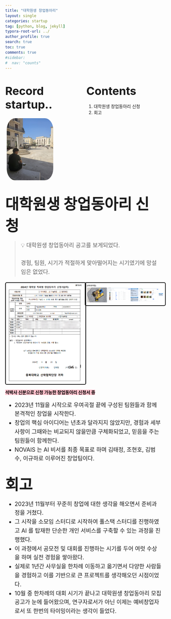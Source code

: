 ```yaml
---
title: "대학원생 창업동아리"
layout: single
categories: startup
tag: [python, blog, jekyll]
typora-root-url: ../
author_profile: true
search: true
toc: true
comments: true
#sidebar:
#  nav: "counts"
---
```


<style>
@media (max-width: 768px) {
  /* Flex 컨테이너의 이미지가 부모 크기에 맞게 조정 */
  div[style*="display: flex;"] img {
    width: 100%;
    height: auto;
  }

  /* Flex 컨테이너의 영상이 부모 크기에 맞게 조정 */
  div[style*="display: flex;"] video {
    width: 100%;
    height: auto;
  }

  /* Grid 이미지는 이미 반응형으로 설정되어 있으므로 추가 수정 불필요 */
  img[style*="width: 415px;"] {
    width: 100%;
    height: auto;
  }

  /* 영상도 화면 크기에 맞게 조정 */
  video {
    max-width: 100%;
    height: auto;
    display: block; /* 중앙 정렬 문제 방지 */
  }
}
</style>

<div style="display: flex; justify-content: space-between; align-items: flex-start;">

  <div style="width: 48%;">
    <h2><span style="font-size: 36px; font-weight: bold;">Record startup..</span></h2>
    <img src="/images/2023-09-26-first/연구일지1/고민중.jpg" alt="CANVAS" style="border-radius: 20%; width: 150px; padding: 5px;">
  </div>

  <div style="width: 48%;">
    <h2><span style="font-size: 36px; font-weight: bold;">Contents</span></h2>
    <ol>
      <li>대학원생 창업동아리 신청</li>
      <li>회고</li>
    </ol>
  </div>

</div>

## <span style="font-size: 48px; font-weight: bold;">대학원생 창업동아리 신청</span>

<div style="font-size: 18px; line-height: 1.6;">
  <blockquote>
    💡 대학원생 창업동아리 공고를 보게되었다.
    <br><br>
    경험, 팀원, 시기가 적절하게 맞아떨어지는 시기였기에 망설임은 없었다.
  </blockquote>
</div>

<div style="display: grid; grid-template-columns: repeat(2, 1fr); gap: 10px;">
  <img src="/images/창업동아리 신청서.png" alt="운동" style="border: 2px solid #000; border-radius: 5px; padding: 5px; width: 100%; height: auto;">
  <img src="/images/창업동아리신청서2.png" alt="운동" style="border: 2px solid #000; border-radius: 5px; padding: 5px; width: 100%; height: auto;">
</div>

<span style="background-color: pink; color: black;font-weight: bold;">석박사 신분으로 신청 가능한 창업동아리 신청서 중</span>

<div style="font-size: 18px; line-height: 1.6;">

  <ul>
    <li>2023년 11월을 시작으로 우여곡절 끝에 구성된 팀원들과 함께 본격적인 창업을 시작한다.</li>
    <li>창업의 핵심 아이디어는 년초과 달라지지 않았지만, 경험과 세부사항이 그때와는 비교되지 않을만큼 구체화되었고, 믿음을 주는 팀원들이 함께한다.</li>
    <li>NOVAIS 는 AI 비서를 최종 목표로 하며 김태정, 조현호, 김범수, 이규하로 이루어진 창업팀이다.</li>
  </ul>

</div>

## <span style="font-size: 48px; font-weight: bold;">회고</span>

<div style="font-size: 18px; line-height: 1.6;">

  <ul>
    <li>2023년 11월부터 꾸준히 창업에 대한 생각을 해오면서 준비과정을 거쳤다.</li>
    <li>그 시작을 소모임 스터디로 시작하여 풀스택 스터디를 진행하였고 AI 를 탑재한 단순한 개인 서비스를 구축할 수 있는 과정을 진행했다.</li>
    <li>이 과정에서 공모전 및 대회를 진행하는 시기를 두어 여럿 수상을 하며 실전 경험을 쌓아왔다.</li>
    <li>실제로 1년간 사무실을 한차례 이동하고 옮기면서 다양한 사람들을 경험하고 이를 기반으로 큰 프로젝트를 생각해오던 시점이었다.</li>
    <li>10월 중 한차례의 대회 시기가 끝나고 대학원생 창업동아리 모집공고가 눈에 들어왔으며, 연구자로서가 아닌 이제는 예비창업자로서 또 한번의 타이밍이라는 생각이 들었다.</li>
  </ul>

</div>